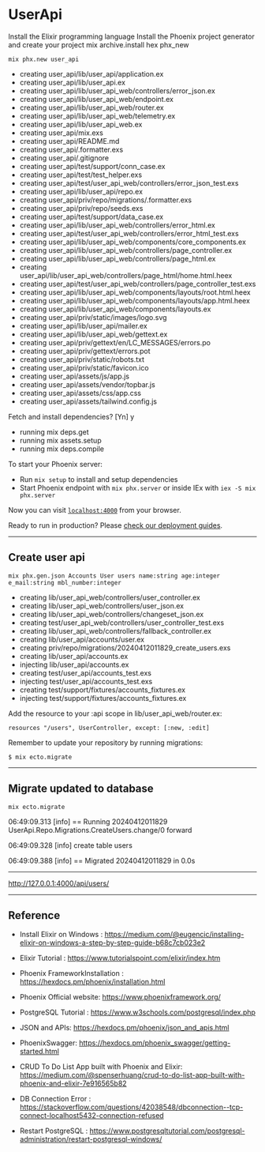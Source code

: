# UserApi
Install the Elixir programming language
Install the Phoenix project generator and create your project
    mix archive.install hex phx_new 

    mix phx.new user_api

* creating user_api/lib/user_api/application.ex
* creating user_api/lib/user_api.ex
* creating user_api/lib/user_api_web/controllers/error_json.ex
* creating user_api/lib/user_api_web/endpoint.ex
* creating user_api/lib/user_api_web/router.ex
* creating user_api/lib/user_api_web/telemetry.ex
* creating user_api/lib/user_api_web.ex
* creating user_api/mix.exs
* creating user_api/README.md
* creating user_api/.formatter.exs
* creating user_api/.gitignore
* creating user_api/test/support/conn_case.ex
* creating user_api/test/test_helper.exs
* creating user_api/test/user_api_web/controllers/error_json_test.exs
* creating user_api/lib/user_api/repo.ex
* creating user_api/priv/repo/migrations/.formatter.exs
* creating user_api/priv/repo/seeds.exs
* creating user_api/test/support/data_case.ex
* creating user_api/lib/user_api_web/controllers/error_html.ex
* creating user_api/test/user_api_web/controllers/error_html_test.exs
* creating user_api/lib/user_api_web/components/core_components.ex
* creating user_api/lib/user_api_web/controllers/page_controller.ex
* creating user_api/lib/user_api_web/controllers/page_html.ex
* creating user_api/lib/user_api_web/controllers/page_html/home.html.heex
* creating user_api/test/user_api_web/controllers/page_controller_test.exs
* creating user_api/lib/user_api_web/components/layouts/root.html.heex
* creating user_api/lib/user_api_web/components/layouts/app.html.heex
* creating user_api/lib/user_api_web/components/layouts.ex
* creating user_api/priv/static/images/logo.svg
* creating user_api/lib/user_api/mailer.ex
* creating user_api/lib/user_api_web/gettext.ex
* creating user_api/priv/gettext/en/LC_MESSAGES/errors.po
* creating user_api/priv/gettext/errors.pot
* creating user_api/priv/static/robots.txt
* creating user_api/priv/static/favicon.ico
* creating user_api/assets/js/app.js
* creating user_api/assets/vendor/topbar.js
* creating user_api/assets/css/app.css
* creating user_api/assets/tailwind.config.js

Fetch and install dependencies? [Yn] y
* running mix deps.get
* running mix assets.setup
* running mix deps.compile    

To start your Phoenix server:

  * Run `mix setup` to install and setup dependencies
  * Start Phoenix endpoint with `mix phx.server` or inside IEx with `iex -S mix phx.server`

Now you can visit [`localhost:4000`](http://localhost:4000) from your browser.

Ready to run in production? Please [check our deployment guides](https://hexdocs.pm/phoenix/deployment.html).

------------------------------------------------------------------------------------
## Create user api 

    mix phx.gen.json Accounts User users name:string age:integer e_mail:string mbl_number:integer

* creating lib/user_api_web/controllers/user_controller.ex
* creating lib/user_api_web/controllers/user_json.ex
* creating lib/user_api_web/controllers/changeset_json.ex
* creating test/user_api_web/controllers/user_controller_test.exs
* creating lib/user_api_web/controllers/fallback_controller.ex
* creating lib/user_api/accounts/user.ex
* creating priv/repo/migrations/20240412011829_create_users.exs
* creating lib/user_api/accounts.ex
* injecting lib/user_api/accounts.ex
* creating test/user_api/accounts_test.exs
* injecting test/user_api/accounts_test.exs
* creating test/support/fixtures/accounts_fixtures.ex
* injecting test/support/fixtures/accounts_fixtures.ex

Add the resource to your :api scope in lib/user_api_web/router.ex:

    resources "/users", UserController, except: [:new, :edit]


Remember to update your repository by running migrations:

    $ mix ecto.migrate
------------------------------------------------------------------------------------
## Migrate updated to database  

    mix ecto.migrate

06:49:09.313 [info] == Running 20240412011829 UserApi.Repo.Migrations.CreateUsers.change/0 forward

06:49:09.328 [info] create table users

06:49:09.388 [info] == Migrated 20240412011829 in 0.0s

------------------------------------------------------------------------------------

http://127.0.0.1:4000/api/users/

------------------------------------------------------------------------------------
## Reference

  * Install Elixir on Windows : https://medium.com/@eugencic/installing-elixir-on-windows-a-step-by-step-guide-b68c7cb023e2
  * Elixir Tutorial : https://www.tutorialspoint.com/elixir/index.htm
  * Phoenix FrameworkInstallation : https://hexdocs.pm/phoenix/installation.html
  * Phoenix Official website: https://www.phoenixframework.org/
  * PostgreSQL Tutorial : https://www.w3schools.com/postgresql/index.php

  * JSON and APIs: https://hexdocs.pm/phoenix/json_and_apis.html  
  * PhoenixSwagger: https://hexdocs.pm/phoenix_swagger/getting-started.html
  * CRUD To Do List App built with Phoenix and Elixir: https://medium.com/@spenserhuang/crud-to-do-list-app-built-with-phoenix-and-elixir-7e916565b82

  * DB Connection Error : https://stackoverflow.com/questions/42038548/dbconnection--tcp-connect-localhost5432-connection-refused
  * Restart PostgreSQL : https://www.postgresqltutorial.com/postgresql-administration/restart-postgresql-windows/
